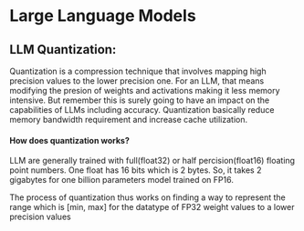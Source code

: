 # Large Language Models

## LLM Quantization:
Quantization is a compression technique that involves mapping high precision values to the lower precision one. For an LLM, that means modifying the presion of weights and activations making it less memory intensive. But remember this is surely going to have an impact on the capabilities of LLMs including accuracy. Quantization basically reduce memory bandwidth requirement and increase cache utilization.

#### How does quantization works?
LLM are generally trained with full(float32) or half percision(float16) floating point numbers. One float has 16 bits which is 2 bytes. So, it takes 2 gigabytes for one billion parameters model trained on FP16.

The process of quantization thus works on finding a way to represent the range which is [min, max] for the datatype of FP32 weight values to a lower precision values